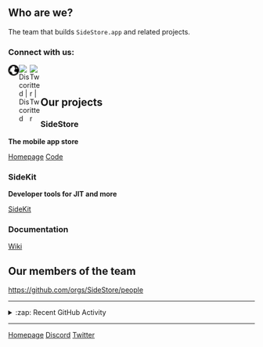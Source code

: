 <!-- 
Docs: How to use GitHub README and actions to auto-generate embedded content.
https://github.com/anuraghazra/github-readme-stats
https://www.youtube.com/watch?v=n6d4KHSKqGk
https://github.com/rahuldkjain/github-profile-readme-generator
 -->

## Who are we?

The team that builds `SideStore.app` and related projects.

### Connect with us:

<!--
[![Website](https://img.shields.io/website?label=sidestore.io&style=for-the-badge&url=https://sidestore.io)](https://sidestore.io)
[![Twitter Follow](https://img.shields.io/twitter/follow/sidestore_io?color=1DA1F2&logo=twitter&style=for-the-badge)](https://twitter.com/intent/follow?original_referer=https%3A%2F%2Fgithub.com%2Fsidestore&screen_name=sidestore)
[![GitHub Followers](https://img.shields.io/github/followers/sidestore?style=for-the-badge)]()
[![GitHub Sponsors](https://img.shields.io/github/sponsors/sidestore?style=for-the-badge
)]() 
-->

[<img align="left" alt="sidestore.io" width="22px" src="https://raw.githubusercontent.com/iconic/open-iconic/master/svg/globe.svg" />][website]
[<img align="left" alt="Discord | Discord" width="22px" src="https://cdn.jsdelivr.net/npm/simple-icons@v3/icons/discord.svg" />][discord]
[<img align="left" alt="Twitter | Twitter" width="22px" src="https://cdn.jsdelivr.net/npm/simple-icons@v3/icons/twitter.svg" />][twitter]

<br />
<br />

## Our projects

### SideStore

__The mobile app store__

[Homepage][website]
[Code][git.sidestore]

### SideKit

__Developer tools for JIT and more__

[SideKit][git.sidekit]

### Documentation

[Wiki][wiki]

## Our members of the team

https://github.com/orgs/SideStore/people

---

<details>
  <summary>:zap: Recent GitHub Activity</summary>

<!--START_SECTION:activity-->
1. 🗣 Commented on [#49](https://github.com/SideStore/SideStore-Docs/issues/49) in [SideStore/SideStore-Docs](https://github.com/SideStore/SideStore-Docs)
2. ❌ Closed PR [#49](https://github.com/SideStore/SideStore-Docs/pull/49) in [SideStore/SideStore-Docs](https://github.com/SideStore/SideStore-Docs)
3. 🗣 Commented on [#49](https://github.com/SideStore/SideStore-Docs/issues/49) in [SideStore/SideStore-Docs](https://github.com/SideStore/SideStore-Docs)
4. 🗣 Commented on [#939](https://github.com/SideStore/SideStore/issues/939) in [SideStore/SideStore](https://github.com/SideStore/SideStore)
5. 🗣 Commented on [#939](https://github.com/SideStore/SideStore/issues/939) in [SideStore/SideStore](https://github.com/SideStore/SideStore)
6. 🗣 Commented on [#939](https://github.com/SideStore/SideStore/issues/939) in [SideStore/SideStore](https://github.com/SideStore/SideStore)
7. 🗣 Commented on [#939](https://github.com/SideStore/SideStore/issues/939) in [SideStore/SideStore](https://github.com/SideStore/SideStore)
8. 🗣 Commented on [#939](https://github.com/SideStore/SideStore/issues/939) in [SideStore/SideStore](https://github.com/SideStore/SideStore)
9. 🗣 Commented on [#939](https://github.com/SideStore/SideStore/issues/939) in [SideStore/SideStore](https://github.com/SideStore/SideStore)
10. 🗣 Commented on [#939](https://github.com/SideStore/SideStore/issues/939) in [SideStore/SideStore](https://github.com/SideStore/SideStore)
11. 🗣 Commented on [#939](https://github.com/SideStore/SideStore/issues/939) in [SideStore/SideStore](https://github.com/SideStore/SideStore)
12. 🗣 Commented on [#939](https://github.com/SideStore/SideStore/issues/939) in [SideStore/SideStore](https://github.com/SideStore/SideStore)
13. 🗣 Commented on [#939](https://github.com/SideStore/SideStore/issues/939) in [SideStore/SideStore](https://github.com/SideStore/SideStore)
14. 🗣 Commented on [#939](https://github.com/SideStore/SideStore/issues/939) in [SideStore/SideStore](https://github.com/SideStore/SideStore)
15. 🎉 Merged PR [#62](https://github.com/SideStore/SideStore-Docs/pull/62) in [SideStore/SideStore-Docs](https://github.com/SideStore/SideStore-Docs)
16. 🎉 Merged PR [#940](https://github.com/SideStore/SideStore/pull/940) in [SideStore/SideStore](https://github.com/SideStore/SideStore)
17. 💪 Opened PR [#940](https://github.com/SideStore/SideStore/pull/940) in [SideStore/SideStore](https://github.com/SideStore/SideStore)
18. 🗣 Commented on [#939](https://github.com/SideStore/SideStore/issues/939) in [SideStore/SideStore](https://github.com/SideStore/SideStore)
19. 🗣 Commented on [#939](https://github.com/SideStore/SideStore/issues/939) in [SideStore/SideStore](https://github.com/SideStore/SideStore)
20. 🗣 Commented on [#939](https://github.com/SideStore/SideStore/issues/939) in [SideStore/SideStore](https://github.com/SideStore/SideStore)
<!--END_SECTION:activity-->

</details>

---

[Homepage][patreon] [Discord][discord] [Twitter][twitter]

<!--
- [Patreon][patreon]
- [OpenCollective][opencollective]
- [YouTube][youtube]
-->

[website]: https://sidestore.io
[wiki]: https://wiki.sidestore.io
[twitter]: https://twitter.com/sidestore_io
[discord]: https://discord.gg/sidestore-949183273383395328
[youtube]: https://youtube.com/TODO
[patreon]: https://www.patreon.com/SideStore
[opencollective]: https://opencollective.com/TODO
[git.sidestore]: https://github.com/SideStore/SideStore/
[git.sidekit]: https://github.com/SideStore/SideKit

